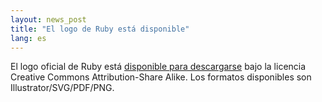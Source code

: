 ```yaml
---
layout: news_post
title: "El logo de Ruby está disponible"
lang: es
---
```


El logo oficial de Ruby está [disponible para descargarse][1] bajo la
licencia Creative Commons Attribution-Share Alike. Los formatos
disponibles son Illustrator/SVG/PDF/PNG.



[1]: http://www.ruby-assn.org/index.html.en 
